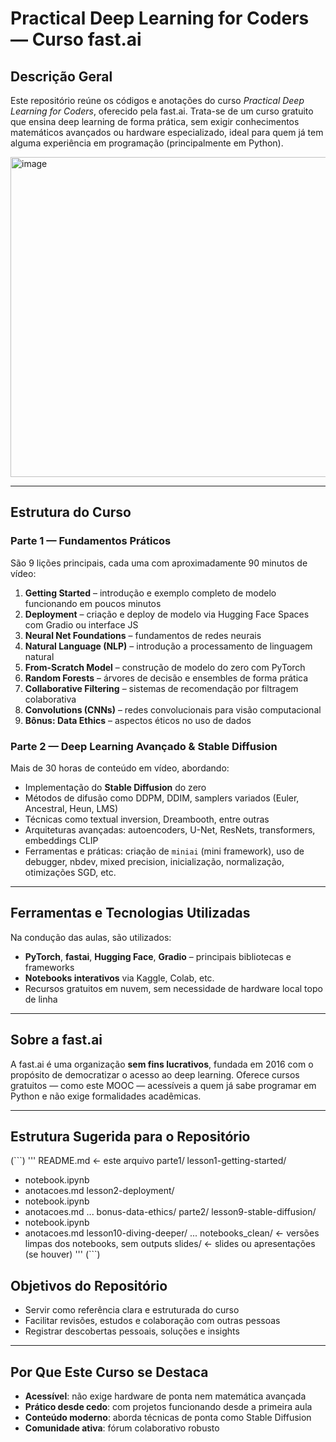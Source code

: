 # Practical Deep Learning for Coders — Curso fast.ai

## Descrição Geral
Este repositório reúne os códigos e anotações do curso *Practical Deep Learning for Coders*, oferecido pela fast.ai. Trata-se de um curso gratuito que ensina deep learning de forma prática, sem exigir conhecimentos matemáticos avançados ou hardware especializado, ideal para quem já tem alguma experiência em programação (principalmente em Python).  


<img width="512" height="512" alt="image" src="https://github.com/user-attachments/assets/5875b6a4-3b73-4f0a-a555-c19fb7d9711b" />


---

## Estrutura do Curso

### Parte 1 — Fundamentos Práticos
São 9 lições principais, cada uma com aproximadamente 90 minutos de vídeo:

1. **Getting Started** – introdução e exemplo completo de modelo funcionando em poucos minutos  
2. **Deployment** – criação e deploy de modelo via Hugging Face Spaces com Gradio ou interface JS  
3. **Neural Net Foundations** – fundamentos de redes neurais  
4. **Natural Language (NLP)** – introdução a processamento de linguagem natural  
5. **From-Scratch Model** – construção de modelo do zero com PyTorch  
6. **Random Forests** – árvores de decisão e ensembles de forma prática  
7. **Collaborative Filtering** – sistemas de recomendação por filtragem colaborativa  
8. **Convolutions (CNNs)** – redes convolucionais para visão computacional  
9. **Bônus: Data Ethics** – aspectos éticos no uso de dados  


### Parte 2 — Deep Learning Avançado & Stable Diffusion
Mais de 30 horas de conteúdo em vídeo, abordando:

- Implementação do **Stable Diffusion** do zero  
- Métodos de difusão como DDPM, DDIM, samplers variados (Euler, Ancestral, Heun, LMS)  
- Técnicas como textual inversion, Dreambooth, entre outras  
- Arquiteturas avançadas: autoencoders, U-Net, ResNets, transformers, embeddings CLIP  
- Ferramentas e práticas: criação de `miniai` (mini framework), uso de debugger, nbdev, mixed precision, inicialização, normalização, otimizações SGD, etc.  


---

## Ferramentas e Tecnologias Utilizadas
Na condução das aulas, são utilizados:

- **PyTorch**, **fastai**, **Hugging Face**, **Gradio** – principais bibliotecas e frameworks  
- **Notebooks interativos** via Kaggle, Colab, etc.  
- Recursos gratuitos em nuvem, sem necessidade de hardware local topo de linha  


---

## Sobre a fast.ai
A fast.ai é uma organização **sem fins lucrativos**, fundada em 2016 com o propósito de democratizar o acesso ao deep learning. Oferece cursos gratuitos — como este MOOC — acessíveis a quem já sabe programar em Python e não exige formalidades acadêmicas.  

---

## Estrutura Sugerida para o Repositório

(```)
'''
README.md ← este arquivo
parte1/
lesson1-getting-started/
- notebook.ipynb
- anotacoes.md
lesson2-deployment/
- notebook.ipynb
- anotacoes.md
...
bonus-data-ethics/
parte2/
lesson9-stable-diffusion/
- notebook.ipynb
- anotacoes.md
lesson10-diving-deeper/
...
notebooks_clean/ ← versões limpas dos notebooks, sem outputs
slides/ ← slides ou apresentações (se houver)
'''
(```)

## Objetivos do Repositório

- Servir como referência clara e estruturada do curso  
- Facilitar revisões, estudos e colaboração com outras pessoas  
- Registrar descobertas pessoais, soluções e insights

---

## Por Que Este Curso se Destaca

- **Acessível**: não exige hardware de ponta nem matemática avançada  
- **Prático desde cedo**: com projetos funcionando desde a primeira aula  
- **Conteúdo moderno**: aborda técnicas de ponta como Stable Diffusion  
- **Comunidade ativa**: fórum colaborativo robusto  

